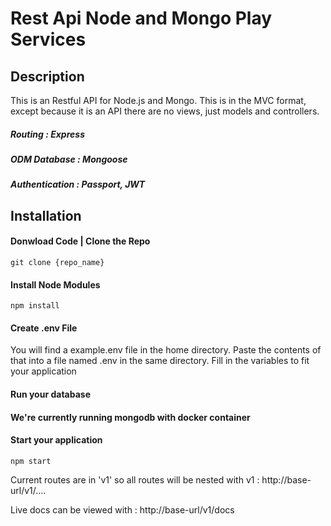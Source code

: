# Rest Api Node and Mongo Play Services

## Description
This is an Restful API for Node.js and Mongo. This is in the MVC format,
except because it is an API there are no views, just models and controllers.

##### Routing         : Express
##### ODM Database    : Mongoose
##### Authentication  : Passport, JWT

## Installation

#### Donwload Code | Clone the Repo

```
git clone {repo_name}
```

#### Install Node Modules
```
npm install
```

#### Create .env File
You will find a example.env file in the home directory. Paste the contents of that into a file named .env in the same directory. 
Fill in the variables to fit your application

#### Run your database
#### We're currently running mongodb with docker container

#### Start your application
```
npm start
```

Current routes are in 'v1' so all routes will be nested with v1 : http://base-url/v1/....

Live docs can be viewed with : http://base-url/v1/docs